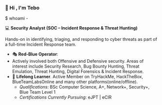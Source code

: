 ### :wave: Hi , I'm Tebo

$ whoami - 

:computer: **Security Analyst (SOC – Incident Response & Threat Hunting)**

Hands-on in identifying, triaging, and responding to cyber threats as part of a full-time Incident Response team.

*  :performing_arts: __Red-Blue Operator__:
  *  Actively involved both Offensive and Defensive security. Areas of interest include Security Research, Bug Bounty Hunting, Threat Emulation, Threat Hunting, Digital Forensics & Incident Response. 
*  :seedling: __Lifelong Learner__. Active Member on TryHackMe, HackTheBox, BlueTeamLabsOnline and many other platforms(online/offline).
    * *Qualifications*: BSc Computer Science, A+, Network+, Security+, Blue Team Level 1
    * *Certifications Currently Pursuing*: eJPT | eCIR

